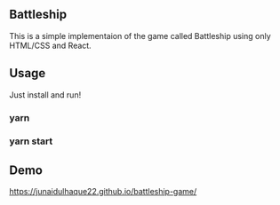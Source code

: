 ## Battleship

This is a simple implementaion of the game called Battleship using only HTML/CSS and React.

## Usage

Just install and run!

### yarn
### yarn start

## Demo
https://junaidulhaque22.github.io/battleship-game/
